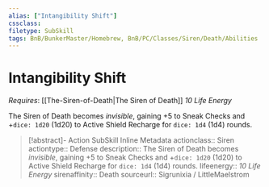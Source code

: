 ```yaml
---
alias: ["Intangibility Shift"]
cssclass: 
filetype: SubSkill
tags: BnB/BunkerMaster/Homebrew, BnB/PC/Classes/Siren/Death/Abilities
---
```

# Intangibility Shift
*Requires*: [[The-Siren-of-Death|The Siren of Death]]
_10 Life Energy_

The Siren of Death becomes _invisible_, gaining +5 to Sneak Checks and +`dice: 1d20` (1d20) to Active Shield Recharge for `dice: 1d4` (1d4) rounds.

>[!abstract]- Action SubSkill Inline Metadata
> actionclass:: Siren
> actiontype:: Defense
> description:: The Siren of Death becomes _invisible_, gaining +5 to Sneak Checks and +`dice: 1d20` (1d20) to Active Shield Recharge for `dice: 1d4` (1d4) rounds.
> lifeenergy:: _10 Life Energy_
> sirenaffinity:: Death
> sourceurl:: Sigrunixia / LittleMaelstrom
